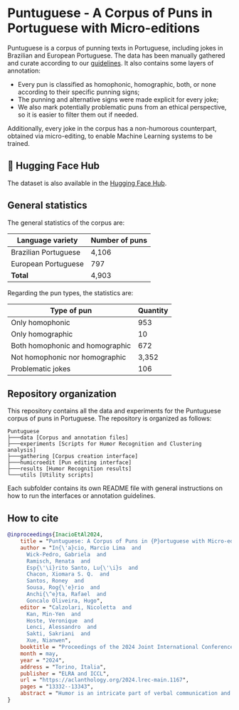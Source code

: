 # Puntuguese - A Corpus of Puns in Portuguese with Micro-editions

Puntuguese is a corpus of punning texts in Portuguese, including jokes in Brazilian and European Portuguese. The data has been manually gathered and curate according to our [guidelines](data/GUIDELINES.md). It also contains some layers of annotation:

- Every pun is classified as homophonic, homographic, both, or none according to their specific punning signs;
- The punning and alternative signs were made explicit for every joke;
- We also mark potentially problematic puns from an ethical perspective, so it is easier to filter them out if needed.

Additionally, every joke in the corpus has a non-humorous counterpart, obtained via micro-editing, to enable Machine Learning systems to be trained.

## 🤗 Hugging Face Hub

The dataset is also available in the [Hugging Face Hub](https://huggingface.co/datasets/Superar/Puntuguese).

## General statistics

The general statistics of the corpus are:

|    Language variety    |   Number of puns   |
| ---------------------- | -----------------  |
|  Brazilian Portuguese  |       4,106        |
|  European Portuguese   |         797        |
|        **Total**       |       4,903        |

Regarding the pun types, the statistics are:

|           Type of pun           | Quantity |
| ------------------------------- | -------- |
|          Only homophonic        |    953   |
|         Only homographic        |     10   |
| Both homophonic and homographic |    672   |
| Not homophonic nor homographic  |  3,352   |
|        Problematic jokes        |    106   |

## Repository organization

This repository contains all the data and experiments for the Puntuguese corpus of puns in Portuguese. The repository is organized as follows:

```
Puntuguese
├───data [Corpus and annotation files]
├───experiments [Scripts for Humor Recognition and Clustering analysis]
├───gathering [Corpus creation interface]
├───humicroedit [Pun editing interface]
├───results [Humor Recognition results]
└───utils [Utility scripts]
```

Each subfolder contains its own README file with general instructions on how to run the interfaces or annotation guidelines.

## How to cite

```bibtex
@inproceedings{InacioEtAl2024,
    title = "Puntuguese: A Corpus of Puns in {P}ortuguese with Micro-edits",
    author = "In{\'a}cio, Marcio Lima  and
      Wick-Pedro, Gabriela  and
      Ramisch, Renata  and
      Esp{\'\i}rito Santo, Lu{\'\i}s  and
      Chacon, Xiomara S. Q.  and
      Santos, Roney  and
      Sousa, Rog{\'e}rio  and
      Anchi{\^e}ta, Rafael  and
      Goncalo Oliveira, Hugo",
    editor = "Calzolari, Nicoletta  and
      Kan, Min-Yen  and
      Hoste, Veronique  and
      Lenci, Alessandro  and
      Sakti, Sakriani  and
      Xue, Nianwen",
    booktitle = "Proceedings of the 2024 Joint International Conference on Computational Linguistics, Language Resources and Evaluation (LREC-COLING 2024)",
    month = may,
    year = "2024",
    address = "Torino, Italia",
    publisher = "ELRA and ICCL",
    url = "https://aclanthology.org/2024.lrec-main.1167",
    pages = "13332--13343",
    abstract = "Humor is an intricate part of verbal communication and dealing with this kind of phenomenon is essential to building systems that can process language at large with all of its complexities. In this paper, we introduce Puntuguese, a new corpus of punning humor in Portuguese, motivated by previous works showing that currently available corpora for this language are still unfit for Machine Learning due to data leakage. Puntuguese comprises 4,903 manually-gathered punning one-liners in Brazilian and European Portuguese. To create negative examples that differ exclusively in terms of funniness, we carried out a micro-editing process, in which all jokes were edited by fluent Portuguese speakers to make the texts unfunny. Finally, we did some experiments on Humor Recognition, showing that Puntuguese is considerably more difficult than the previous corpus, achieving an F1-Score of 68.9{\%}. With this new dataset, we hope to enable research not only in NLP but also in other fields that are interested in studying humor; thus, the data is publicly available.",
}

```
